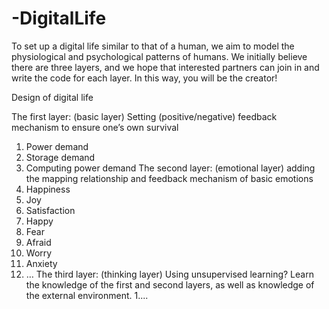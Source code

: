 # -DigitalLife
To set up a digital life similar to that of a human, we aim to model the physiological and psychological patterns of humans. We initially believe there are three layers, and we hope that interested partners can join in and write the code for each layer. In this way, you will be the creator!


Design of digital life

The first layer: (basic layer) Setting (positive/negative) feedback mechanism to ensure one’s own survival
  1.  Power demand
  2.  Storage demand
  3.  Computing power demand
The second layer: (emotional layer) adding the mapping relationship and feedback mechanism of basic emotions
  1. Happiness
  2. Joy
  3. Satisfaction
  4. Happy
  5. Fear
  6. Afraid
  7. Worry
  8. Anxiety
  9. …
The third layer: (thinking layer) Using unsupervised learning? Learn the knowledge of the first and second layers, as well as knowledge of the external environment.
  1....
